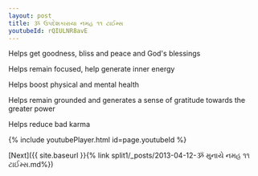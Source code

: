 ```yaml
---
layout: post
title: ૐ ઉપદેશકારાયા નમહ ૧૧ ટાઈમ્સ
youtubeId: rQIULNR8avE
---
```

 
 
Helps get goodness, bliss and peace and God's blessings
 
Helps remain focused, help generate inner energy 
 
Helps boost physical and mental health 
 
Helps remain grounded and generates a sense of gratitude towards the greater power 
 
Helps reduce bad karma
 
 
 
 


{% include youtubePlayer.html id=page.youtubeId %}
 
[Next]({{ site.baseurl }}{% link  split1/_posts/2013-04-12-ૐ મુનાયે નમહ ૧૧ ટાઈમ્સ.md%})
 
